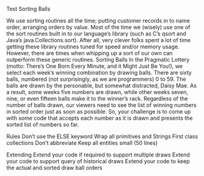 Test Sorting Balls
 
 We use sorting routines all the time; putting customer records in to name order, arranging orders by value. Most of the time we (wisely) use one of the sort routines built in to our language’s library (such as C’s qsort and Java’s java.Collections.sort). After all, very clever folks spent a lot of time getting these library routines tuned for speed and/or memory usage.
 However, there are times when whipping up a sort of our own can outperform these generic routines. 
 Sorting Balls
 In the Pragmatic Lottery (motto: There’s One Born Every Minute, and it Might Just Be You!), we select each week’s winning combination by drawing balls. There are sixty balls, numbered (not surprisingly, as we are programmers) 0 to 59. The balls are drawn by the personable, but somewhat distracted, Daisy Mae. As a result, some weeks five numbers are drawn, while other weeks seven, nine, or even fifteen balls make it to the winner’s rack. Regardless of the number of balls drawn, our viewers need to see the list of winning numbers in sorted order just as soon as possible. So, your challenge is to come up with some code that accepts each number as it is drawn and presents the sorted list of numbers so far. 

Rules
 Don’t use the ELSE keyword
 Wrap all primitives and Strings
 First class collections
 Don’t abbreviate
 Keep all entities small (50 lines)
  
Extending
  Extend your code if required to support multiple draws
  Extend your code to support query of historical draws
  Extend your code to keep the actual and sorted draw ball orders

